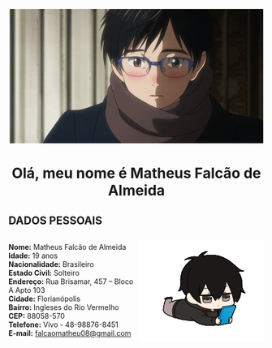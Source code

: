 <p align="center">
  <a><img src="anime2.gif" alt="Banner"></a>
</p>


<h1 align="center">Olá, meu nome é Matheus Falcão de Almeida</h1>

<style>
  .info {
    display: flex;
    align-items: center;
  }
</style>

<h2>DADOS PESSOAIS</h2>
<div class="info">
  <p>
    <strong>Nome:</strong> Matheus Falcão de Almeida<br>
    <strong>Idade:</strong> 19 anos<br>
    <strong>Nacionalidade:</strong> Brasileiro<br>
    <strong>Estado Civil:</strong> Solteiro<br>
    <strong>Endereço:</strong> Rua Brisamar, 457 – Bloco A Apto 103<br>
    <strong>Cidade:</strong> Florianópolis<br>
    <strong>Bairro:</strong> Ingleses do Rio Vermelho<br>
    <strong>CEP:</strong> 88058-570<br>
    <strong>Telefone:</strong> Vivo - 48-98876-8451<br>
    <strong>E-mail:</strong> <a href="mailto:falcaomatheu08@gmail.com">falcaomatheu08@gmail.com</a>
  </p>
  <img src="anime3.gif" height="200">
</div>